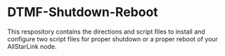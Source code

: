 # DTMF-Shutdown-Reboot
This respository contains the directions and script files to install and configure two script files for proper shutdown or a proper reboot of your AllStarLink node.
